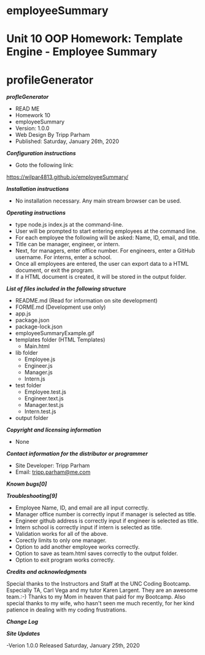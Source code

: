 # employeeSummary
# Unit 10 OOP Homework: Template Engine - Employee Summary

# profileGenerator

***profleGenerator***

- READ ME 
- Homework 10
- employeeSummary
- Version: 1.0.0 
- Web Design By Tripp Parham 
- Published: Saturday, January 26th, 2020

***Configuration instructions***

- Goto the following link:

https://wilpar4813.github.io/employeeSummary/


***Installation instructions***

- No installation necessary. Any main stream browser can be used.

***Operating instructions***

- type node.js index.js at the command-line.
- User will be prompted to start entering employees at the command line.
- For each employee the following will be asked: Name, ID, email, and title.
- Title can be manager, engineer, or intern.
- Next, for managers, enter office number.  For engineers, enter a GitHub username. For interns, enter a school.
- Once all employees are entered, the user can export data to a HTML document, or exit the program.
- If a HTML document is created, it will be stored in the output folder.

***List of files included in the following structure***

- README.md (Read for information on site development) 
- FORME.md  (Development use only)
- app.js  
- package.json
- package-lock.json
- employeeSummaryExample.gif  
- templates folder (HTML Templates)
    - Main.html
- lib folder
    - Employee.js
    - Engineer.js
    - Manager.js
    - Intern.js
- test folder
    - Employee.test.js
    - Engineer.text.js
    - Manager.test.js
    - Intern.test.js
- output folder

***Copyright and licensing information***

- None

***Contact information for the distributor or programmer***

- Site Developer: Tripp Parham 
- Email: tripp.parham@me.com 

***Known bugs[0]***

***Troubleshooting[9]***
- Employee Name, ID, and email are all input correctly.
- Manager office number is correctly input if manager is selected as title.
- Engineer github address is correctly input if engineer is selected as title.
- Intern school is correctly input if intern is selected as title.
- Validation works for all of the above.
- Corectly limits to only one manager.
- Option to add another employee works correctly.
- Option to save as team.html saves correctly to the output folder. 
- Option to exit program works correctly.


***Credits and acknowledgments***

Special thanks to the Instructors and Staff at the UNC Coding Bootcamp. Especially TA, Carl Vega and my tutor Karen Largent. They are an awesome team.:-) Thanks to my Mom in heaven that paid for my Bootcamp. Also special thanks to my wife, who hasn't seen me much recently, for her kind patience in dealing with my coding frustrations.

***Change Log***

***Site Updates***

-Verion 1.0.0 Released Saturday, January 25th, 2020